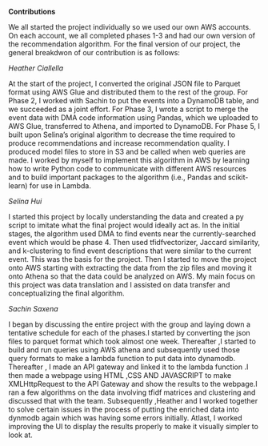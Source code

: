 **Contributions**

We all started the project individually so we used our own AWS accounts. On each account, we all completed phases 1-3 and had our own version of the recommendation algorithm. For the final version of our project, the general breakdwon of our contribution is as follows:

*Heather Ciallella*

At the start of the project, I converted the original JSON file to Parquet format using AWS Glue and distributed them to the rest of the group. For Phase 2, I worked with Sachin to put the events into a DynamoDB table, and we succeeded as a joint effort. For Phase 3, I wrote a script to merge the event data with DMA code information using Pandas, which we uploaded to AWS Glue, transferred to Athena, and imported to DynamoDB. For Phase 5, I built upon Selina’s original algorithm to decrease the time required to produce recommendations and increase recommendation quality. I produced model files to store in S3 and be called when web queries are made. I worked by myself to implement this algorithm in AWS by learning how to write Python code to communicate with different AWS resources and to build important packages to the algorithm (i.e., Pandas and scikit-learn) for use in Lambda.

*Selina Hui*

I started this project by locally understanding the data and created a py script to imitate what the final project would ideally act as. In the initial stages, the algorithm used DMA to find events near the currently-searched event which would be phase 4. Then used tfidfvectorizer, Jaccard similarity, and k-clustering to find event descriptions that were similar to the current event. This was the basis for the project. Then I started to move the project onto AWS starting with extracting the data from the zip files and moving it onto Athena so that the data could be analyzed on AWS. My main focus on this project was data translation and I assisted on data transfer and conceptualizing the final algorithm.

*Sachin Saxena*

I began by discussing the entire project with the group and laying down a tentative schedule for each of the phases.I started by converting the json files to parquet format which took almost one week. Thereafter ,I started to build and run queries using AWS athena and subsequently used those query formats to make a lambda function to put data into dynamodb. Thereafter , I made an API gateway and linked it to the lambda function .I then made a webpage using HTML ,CSS AND JAVASCRIPT to make XMLHttpRequest to the API Gateway and show the results to the webpage.I ran a few algorithms on the data involving tfidf matrices and clustering and discussed that with the team. Subsequently ,Heather and I worked together to solve certain issues in the process of putting the enriched data into dynmodb again which was having some errors initially. Atlast, I worked improving the UI to display the results properly to make it visually simpler to look at.  
